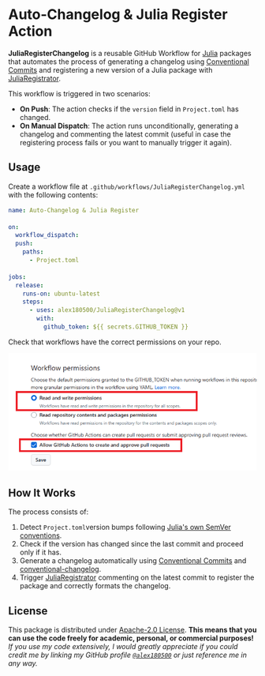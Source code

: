# Auto-Changelog & Julia Register Action

**JuliaRegisterChangelog** is a reusable GitHub Workflow for [Julia](https://julialang.org/) packages that automates the process of generating a changelog using [Conventional Commits](https://www.conventionalcommits.org/) and registering a new version of a Julia package with [JuliaRegistrator](https://github.com/JuliaRegistries/Registrator.jl).

This workflow is triggered in two scenarios:

* **On Push**: The action checks if the `version` field in `Project.toml` has changed.
* **On Manual Dispatch**: The action runs unconditionally, generating a changelog and commenting the latest commit (useful in case the registering process fails or you want to manually trigger it again).

## Usage

Create a workflow file at `.github/workflows/JuliaRegisterChangelog.yml` with the following contents:

```yaml
name: Auto-Changelog & Julia Register

on:
  workflow_dispatch:
  push:
    paths:
      - Project.toml

jobs:
  release:
    runs-on: ubuntu-latest
    steps:
      - uses: alex180500/JuliaRegisterChangelog@v1
        with:
          github_token: ${{ secrets.GITHUB_TOKEN }}
```

Check that workflows have the correct permissions on your repo.

![](workflow_permissions.png)

## How It Works

The process consists of:

1. Detect `Project.toml`version bumps following [Julia's own SemVer conventions](https://pkgdocs.julialang.org/v1/toml-files/#The-version-field).
2. Check if the version has changed since the last commit and proceed only if it has.
3. Generate a changelog automatically using [Conventional Commits](https://www.conventionalcommits.org/) and [conventional-changelog](https://github.com/conventional-changelog/conventional-changelog).
4. Trigger [JuliaRegistrator](https://github.com/JuliaRegistries/Registrator.jl) commenting on the latest commit to register the package and correctly formats the changelog.

## License

This package is distributed under [Apache-2.0 License](LICENSE). **This means that you can use the code freely for academic, personal, or commercial purposes!** _If you use my code extensively, I would greatly appreciate if you could credit me by linking my GitHub profile [`@alex180500`](https://github.com/alex180500) or just reference me in any way._
